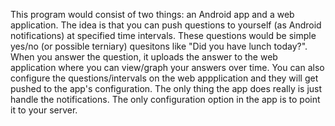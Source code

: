 This program would consist of two things: an Android app and
a web application. The idea is that you can push questions to
yourself (as Android notifications) at specified time intervals.
These questions would be simple yes/no (or possible terniary)
quesitons like "Did you have lunch today?". When you answer the question,
it uploads the answer to the web application where you can view/graph
your answers over time. You can also configure the questions/intervals
on the web appplication and they will get pushed to the app's
configuration. The only thing the app does really is just handle
the notifications. The only configuration option in the app is
to point it to your server.
